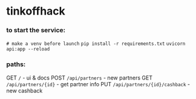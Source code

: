 # tinkoffhack

### to start the service:
`# make a venv before launch`
`pip install -r requirements.txt`
`uvicorn api:app --reload`

### paths:
GET `/` - ui & docs
POST `/api/partners` - new partners
GET `/api/partners/{id}` - get partner info
PUT `/api/partners/{id}/cashback` - new cashback


